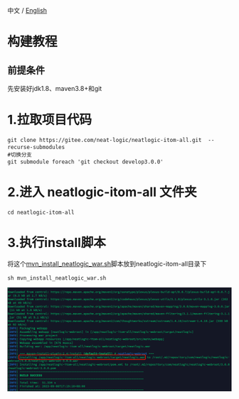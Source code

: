 中文 / [English](WAR_INSTALL.en.md)

# 构建教程

## 前提条件
先安装好jdk1.8、maven3.8+和git

# 1.拉取项目代码
```
git clone https://gitee.com/neat-logic/neatlogic-itom-all.git  --recurse-submodules
#切换分支
git submodule foreach 'git checkout develop3.0.0'
```
# 2.进入 neatlogic-itom-all 文件夹
```
cd neatlogic-itom-all
```
# 3.执行install脚本

将这个[mvn_install_neatlogic_war.sh](mvn_install_neatlogic_war.sh)脚本放到neatlogic-itom-all目录下

```
sh mvn_install_neatlogic_war.sh
```
![输入图片说明](README_IMAGES/BUILD/mvn_install.png)
